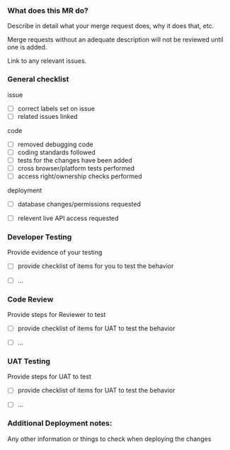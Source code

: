 ### What does this MR do?

Describe in detail what your merge request does, why it does that, etc. 

Merge requests without an adequate description will not be reviewed until one is added.

Link to any relevant issues.


### General checklist

issue
- [ ] correct labels set on issue
- [ ] related issues linked

code
- [ ] removed debugging code
- [ ] coding standards followed
- [ ] tests for the changes have been added 
- [ ] cross browser/platform tests performed
- [ ] access right/ownership checks performed

deployment
- [ ] database changes/permissions requested
- [ ] relevent live API access requested


### Developer Testing

Provide evidence of your testing

- [ ] provide checklist of items for you to test the behavior
- [ ] ...


### Code Review

Provide steps for Reviewer to test

- [ ] provide checklist of items for UAT to test the behavior
- [ ] ...


### UAT Testing

Provide steps for UAT to test

- [ ] provide checklist of items for UAT to test the behavior
- [ ] ...


### Additional Deployment notes:

Any other information or things to check when deploying the changes
